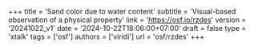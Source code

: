 +++
title = 'Sand color due to water content'
subtitle = 'Visual-based observation of a physical property'
link = 'https://osf.io/rzdes'
version = '20241022_v1'
date = '2024-10-22T18:06:00+07:00'
draft = false
type = 'xtalk'
tags = ['osf']
authors = ['viridi']
url = 'osf/rzdes'
+++
<!--more-->

